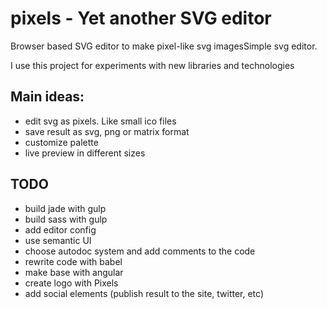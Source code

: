 # pixels - Yet another SVG editor

Browser based SVG editor to make pixel-like svg imagesSimple svg editor.

I use this project for experiments with new libraries and technologies

## Main ideas:

- edit svg as pixels. Like small ico files
- save result as svg, png or matrix format
- customize palette
- live preview in different sizes

## TODO

- build jade with gulp
- build sass with gulp
- add editor config
- use semantic UI
- choose autodoc system and add comments to the code
- rewrite code with babel
- make base with angular
- create logo with Pixels
- add social elements (publish result to the site, twitter, etc)

